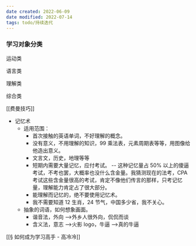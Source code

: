 ```yaml
---
date created: 2022-06-09
date modified: 2022-07-14
tags: todo/持续迭代 
---
```


### 学习对象分类

运动类

语言类

理解类

综合类

[[费曼技巧]]

- 记忆术
	- 适用范围：
		- 首次接触的英语单词，不好理解的概念。
		- 没有意义，不用理解的知识，99 乘法表，元素周期表等等，用图像给他造出意义。
		- 文言文，历史，地理等等
		- 短期内需要大量记忆，应付考试。 -- 这种记忆量占 50% 以上的傻逼考试，不考也罢，大概率也没什么含金量。我猜测现在的法考，CPA 考试这些含金量很高的考试，肯定不像他们传言的那样，只考记忆量，理解能力肯定占了很大部分。
		- 能理解而记忆的，绝不要使用记忆术。
		- 我不需要知道 12 生肖，24 节气，中国多少省，我不关心。
	- 抽象的词语，如何想象画面。
		- 谐音法，外向 -->外乡人很外向，侃侃而谈
		- 含义法，意志 -->火影 logo，牛逼 -->真的牛逼

[[§ 如何成为学习高手 - 高冷冷]]
